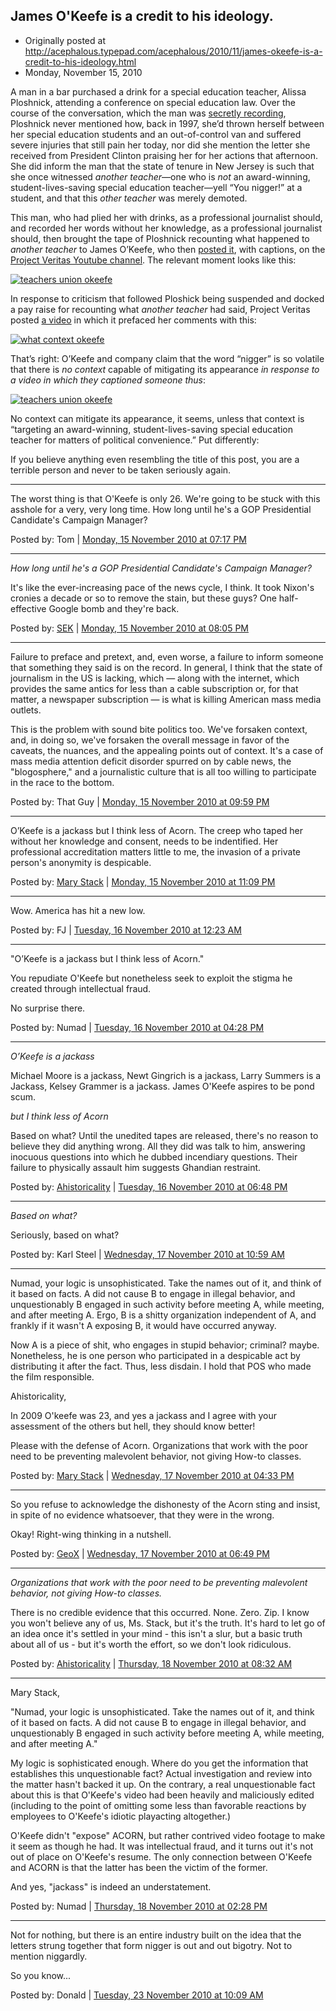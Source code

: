 ## James O'Keefe is a credit to his ideology.

 * Originally posted at http://acephalous.typepad.com/acephalous/2010/11/james-okeefe-is-a-credit-to-his-ideology.html
 * Monday, November 15, 2010

A man in a bar purchased a drink for a special education teacher,  Alissa Ploshnick, attending a conference on special education law.  Over  the course of the conversation, which the man was [secretly recording](http://blog.nj.com/njv_bob_braun/2010/11/braun_heroic_nj_teacher_was_sa.html),  Ploshnick never mentioned how, back in 1997, she’d thrown herself  between her special education students and an out-of-control van and  suffered severe injuries that still pain her today, nor did she mention  the letter she received from President Clinton praising her for her  actions that afternoon.  She did inform the man that the state of tenure  in New Jersey is such that she once witnessed _another teacher_—one who is _not_ an award-winning, student-lives-saving special education teacher—yell “You nigger!” at a student, and that this _other teacher_ was merely demoted.

This man, who had plied her with drinks, as a professional journalist  should, and recorded her words without her knowledge, as a professional  journalist should, then brought the tape of Ploshnick recounting what  happened to _another teacher_ to James O’Keefe, who then [posted it](http://www.youtube.com/watch?v=WdqQTIQhn5A), with captions, on the [Project Veritas Youtube channel](http://www.youtube.com/user/veritasvisuals).  The relevant moment looks like this:

[![teachers union okeefe](../../images/acephalous/teachers-union-okeefe.jpg "teachers union okeefe")](http://www.lawyersgunsmoneyblog.com/wp-content/uploads/2010/11/teachers-union-okeefe.jpg)

In response to criticism that followed Ploshick being suspended and docked a pay raise for recounting what _another teacher_ had said, Project Veritas posted [a video](http://www.youtube.com/watch?v=TEPLbLdfMlc) in which it prefaced her comments with this:

[![what context okeefe](../../images/acephalous/what-context-okeefe.jpg "what context okeefe")](http://www.lawyersgunsmoneyblog.com/wp-content/uploads/2010/11/what-context-okeefe.jpg)

That’s right: O’Keefe and company claim that the word “nigger” is so volatile that there is _no context_ capable of mitigating its appearance _in response to a video in which they captioned someone thus_:

[![teachers union okeefe](../../images/acephalous/teachers-union-okeefe.jpg "teachers union okeefe")](http://www.lawyersgunsmoneyblog.com/wp-content/uploads/2010/11/teachers-union-okeefe.jpg)

No context can mitigate its appearance, it seems, unless that context  is “targeting an award-winning, student-lives-saving special education  teacher for matters of political convenience.”  Put differently:

If you believe anything even resembling the title of this post, you are a terrible person and never to be taken seriously again.

* * *

The worst thing is that O'Keefe is only 26.  We're going to be stuck with this asshole for a very, very long time.  How long until he's a GOP Presidential Candidate's Campaign Manager?

Posted by: Tom | [Monday, 15 November 2010 at 07:17 PM](http://acephalous.typepad.com/acephalous/2010/11/james-okeefe-is-a-credit-to-his-ideology.html?cid=6a00d8341c2df453ef0133f5e27444970b#comment-6a00d8341c2df453ef0133f5e27444970b)

* * *

_How long until he's a GOP Presidential Candidate's Campaign Manager?_

It's like the ever-increasing pace of the news cycle, I think.  It took Nixon's cronies a decade or so to remove the stain, but these guys?  One half-effective Google bomb and they're back.

Posted by: [SEK](http://acephalous.typepad.com) | [Monday, 15 November 2010 at 08:05 PM](http://acephalous.typepad.com/acephalous/2010/11/james-okeefe-is-a-credit-to-his-ideology.html?cid=6a00d8341c2df453ef0133f5e2b855970b#comment-6a00d8341c2df453ef0133f5e2b855970b)

* * *

Failure to preface and pretext, and, even worse, a failure to inform someone that something they said is on the record. In general, I think that the state of journalism in the US is lacking, which — along with the internet, which provides the same antics for less than a cable subscription or, for that matter, a newspaper subscription — is what is killing American mass media outlets. 

This is the problem with sound bite politics too. We've forsaken context, and, in doing so, we've forsaken the overall message in favor of the caveats, the nuances, and the appealing points out of context. It's a case of mass media attention deficit disorder spurred on by cable news, the "blogosphere," and a journalistic culture that is all too willing to participate in the race to the bottom. 

Posted by: That Guy | [Monday, 15 November 2010 at 09:59 PM](http://acephalous.typepad.com/acephalous/2010/11/james-okeefe-is-a-credit-to-his-ideology.html?cid=6a00d8341c2df453ef0133f5e35a05970b#comment-6a00d8341c2df453ef0133f5e35a05970b)

* * *

O’Keefe is a jackass but I think less of Acorn.  The creep who taped her without her knowledge and consent, needs to be indentified. Her professional accreditation matters little to me, the invasion of a private person's anonymity is despicable.

Posted by: [Mary Stack](http://sinville-sinville.blogspot.com/) | [Monday, 15 November 2010 at 11:09 PM](http://acephalous.typepad.com/acephalous/2010/11/james-okeefe-is-a-credit-to-his-ideology.html?cid=6a00d8341c2df453ef0133f5e3b30d970b#comment-6a00d8341c2df453ef0133f5e3b30d970b)

* * *

Wow. America has hit a new low.

Posted by: FJ | [Tuesday, 16 November 2010 at 12:23 AM](http://acephalous.typepad.com/acephalous/2010/11/james-okeefe-is-a-credit-to-his-ideology.html?cid=6a00d8341c2df453ef0133f5e4091c970b#comment-6a00d8341c2df453ef0133f5e4091c970b)

* * *

"O’Keefe is a jackass but I think less of Acorn."

You repudiate O'Keefe but nonetheless seek to exploit the stigma he created through intellectual fraud.

No surprise there.

Posted by: Numad | [Tuesday, 16 November 2010 at 04:28 PM](http://acephalous.typepad.com/acephalous/2010/11/james-okeefe-is-a-credit-to-his-ideology.html?cid=6a00d8341c2df453ef01348909281e970c#comment-6a00d8341c2df453ef01348909281e970c)

* * *

_O’Keefe is a jackass_

Michael Moore is a jackass, Newt Gingrich is a jackass, Larry Summers is a Jackass, Kelsey Grammer is a jackass. James O'Keefe aspires to be pond scum.

_but I think less of Acorn_

Based on what? Until the unedited tapes are released, there's no reason to believe they did anything wrong. All they did was talk to him, answering inocuous questions into which he dubbed incendiary questions. Their failure to physically assault him suggests Ghandian restraint.

Posted by: [Ahistoricality](http://ahistoricality.blogspot.com) | [Tuesday, 16 November 2010 at 06:48 PM](http://acephalous.typepad.com/acephalous/2010/11/james-okeefe-is-a-credit-to-his-ideology.html?cid=6a00d8341c2df453ef013489124b08970c#comment-6a00d8341c2df453ef013489124b08970c)

* * *

_Based on what?_   

Seriously, based on what? 

Posted by: Karl Steel | [Wednesday, 17 November 2010 at 10:59 AM](http://acephalous.typepad.com/acephalous/2010/11/james-okeefe-is-a-credit-to-his-ideology.html?cid=6a00d8341c2df453ef0133f5f7275e970b#comment-6a00d8341c2df453ef0133f5f7275e970b)

* * *

Numad, your logic is unsophisticated.  Take the names out of it, and think of it based on facts. A did not cause B to engage in illegal behavior, and unquestionably B engaged in such activity before meeting A, while meeting, and after meeting A.  Ergo, B is a shitty organization independent of A, and frankly if it wasn't A exposing B, it would have occurred anyway.    

Now A is a piece of shit, who engages in stupid behavior; criminal? maybe. Nonetheless, he is one person who participated in a despicable act by distributing it after the fact.  Thus, less disdain. I hold that POS who made the film responsible.    

Ahistoricality,  

In 2009 O'keefe was 23, and yes a jackass and I agree with your assessment of the others but hell, they should know better!

Please with the defense of Acorn.  Organizations that work with the poor need to be preventing malevolent behavior, not giving How-to classes.  

Posted by: [Mary Stack](http://sinville-sinville.blogspot.com/) | [Wednesday, 17 November 2010 at 04:33 PM](http://acephalous.typepad.com/acephalous/2010/11/james-okeefe-is-a-credit-to-his-ideology.html?cid=6a00d8341c2df453ef013489250a5f970c#comment-6a00d8341c2df453ef013489250a5f970c)

* * *

So you refuse to acknowledge the dishonesty of the Acorn sting and insist, in spite of no evidence whatsoever, that they were in the wrong.

Okay! Right-wing thinking in a nutshell.

Posted by: [GeoX](http://inchoatia.blogspot.com) | [Wednesday, 17 November 2010 at 06:49 PM](http://acephalous.typepad.com/acephalous/2010/11/james-okeefe-is-a-credit-to-his-ideology.html?cid=6a00d8341c2df453ef0133f60b0f1e970b#comment-6a00d8341c2df453ef0133f60b0f1e970b)

* * *

_Organizations that work with the poor need to be preventing malevolent behavior, not giving How-to classes._

There is no credible evidence that this occurred. None. Zero. Zip. I know you won't believe any of us, Ms. Stack, but it's the truth. It's hard to let go of an idea once it's settled in your mind - this isn't a slur, but a basic truth about all of us - but it's worth the effort, so we don't look ridiculous.

Posted by: [Ahistoricality](http://ahistoricality.blogspot.com) | [Thursday, 18 November 2010 at 08:32 AM](http://acephalous.typepad.com/acephalous/2010/11/james-okeefe-is-a-credit-to-his-ideology.html?cid=6a00d8341c2df453ef0134892d3c8b970c#comment-6a00d8341c2df453ef0134892d3c8b970c)

* * *

Mary Stack,

"Numad, your logic is unsophisticated. Take the names out of it, and think of it based on facts. A did not cause B to engage in illegal behavior, and unquestionably B engaged in such activity before meeting A, while meeting, and after meeting A."

My logic is sophisticated enough. Where do you get the information that establishes this unquestionable fact? Actual investigation and review into the matter hasn't backed it up. On the contrary, a real unquestionable fact about this is that O'Keefe's video had been heavily and maliciously edited (including to the point of omitting some less than favorable reactions by employees to O'Keefe's idiotic playacting altogether.)

O'Keefe didn't "expose" ACORN, but rather contrived video footage to make it seem as though he had. It was intellectual fraud, and it turns out it's not out of place on O'Keefe's resume. The only connection between O'Keefe and ACORN is that the latter has been the victim of the former.

And yes, "jackass" is indeed an understatement.

Posted by: Numad | [Thursday, 18 November 2010 at 02:28 PM](http://acephalous.typepad.com/acephalous/2010/11/james-okeefe-is-a-credit-to-his-ideology.html?cid=6a00d8341c2df453ef0134892f31e7970c#comment-6a00d8341c2df453ef0134892f31e7970c)

* * *

Not for nothing, but there is an entire industry built on the idea that the letters strung together that form nigger is out and out bigotry.  Not to mention niggardly.  

So you know...

Posted by: Donald | [Tuesday, 23 November 2010 at 10:09 AM](http://acephalous.typepad.com/acephalous/2010/11/james-okeefe-is-a-credit-to-his-ideology.html?cid=6a00d8341c2df453ef01348974c02a970c#comment-6a00d8341c2df453ef01348974c02a970c)


